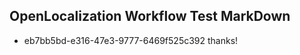 ## OpenLocalization Workflow Test MarkDown
* eb7bb5bd-e316-47e3-9777-6469f525c392 thanks!

<!--HONumber=Jul16_HO3-->


